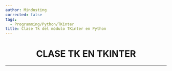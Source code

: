 ```yaml
---
author: Mindusting
corrected: false
tags:
  - Programming/Python/TKinter
title: Clase Tk del módulo TKinter en Python
---
```


<h1 align="center">CLASE TK EN TKINTER</h1>

---


